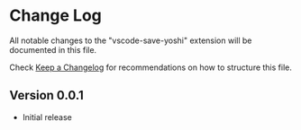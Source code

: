 # Change Log

All notable changes to the "vscode-save-yoshi" extension will be documented in this file.

Check [Keep a Changelog](http://keepachangelog.com/) for recommendations on how to structure this file.

## Version 0.0.1

- Initial release
